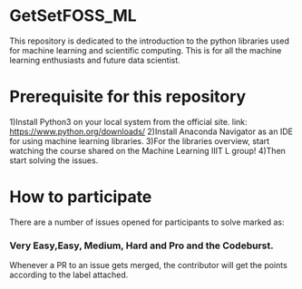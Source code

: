 # GetSetFOSS_ML
This repository is dedicated to the introduction to the python libraries used for machine learning and scientific computing.
This is for all the machine learning enthusiasts and future data scientist.
# Prerequisite for this repository
1)Install Python3 on your local system from the official site.
link: https://www.python.org/downloads/
2)Install Anaconda Navigator as an IDE for using machine learning libraries.
3)For the libraries overview, start watching the course shared on the Machine Learning IIIT L group!
4)Then start solving the issues.

# How to participate
There are a number of issues opened for participants to solve marked as:

### Very Easy,Easy, Medium, Hard and Pro and the Codeburst.

Whenever a PR to an issue gets merged, the contributor will get the points according to the label attached.
